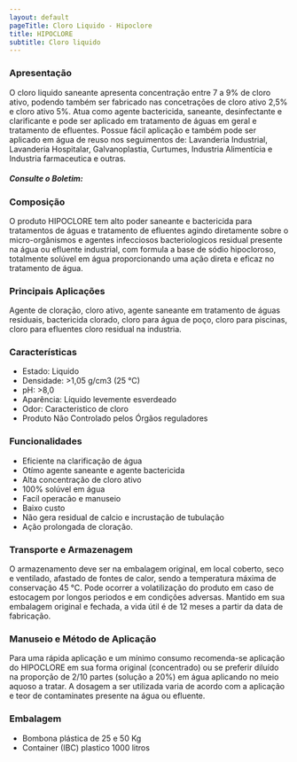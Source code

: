```yaml
---
layout: default
pageTitle: Cloro Liquido - Hipoclore
title: HIPOCLORE
subtitle: Cloro liquido
---
```


### Apresentação
O cloro liquido saneante apresenta concentração entre 7 a 9% de cloro ativo, podendo também ser fabricado nas concetrações de cloro ativo 2,5% e cloro ativo 5%. Atua como agente bactericida, saneante, desinfectante e clarificante e pode ser aplicado em tratamento de águas em geral e tratamento de efluentes.
Possue fácil aplicação e também pode ser aplicado em água de reuso nos seguimentos de: Lavanderia Industrial, Lavanderia Hospitalar, Galvanoplastia, Curtumes, Industria Alimentícia e Industria farmaceutica e outras.

##### Consulte o Boletim:


### Composição
O produto HIPOCLORE tem alto poder saneante e bactericida para tratamentos de águas e tratamento de efluentes agindo diretamente sobre o micro-orgânismos e agentes infecciosos bacteriologicos residual presente na água ou efluente industrial, com formula a base de sódio hipocloroso, totalmente solúvel em água proporcionando uma ação direta e eficaz no tratamento de água.

### Principais Aplicações
Agente de cloração, cloro ativo, agente saneante em tratamento de águas residuais, bactericida clorado, cloro para água de poço, cloro para piscinas, cloro para efluentes cloro residual na industria.

### Características

- Estado: Liquido
- Densidade: >1,05 g/cm3 (25 °C)
- pH: >8,0
- Aparência: Líquido levemente esverdeado
- Odor: Caracteristico de cloro
- Produto Não Controlado pelos Órgãos reguladores


### Funcionalidades

- Eficiente na clarificação de água
- Otímo agente saneante e agente bactericida
- Alta concentração de cloro ativo
- 100% solúvel em água
- Facíl operacão e manuseio
- Baixo custo
- Não gera residual de calcio e incrustação de tubulação
- Ação prolongada de cloração.


### Transporte e Armazenagem
O armazenamento deve ser na embalagem original, em local coberto, seco e ventilado, afastado    de fontes de calor, sendo a temperatura máxima de conservação 45 °C. 
Pode ocorrer a volatilização do produto em caso de estocagem por longos periodos e em condições adversas.
Mantido em sua embalagem original e fechada, a vida útil é de 12 meses a partir da data de  fabricação.

### Manuseio e Método de Aplicação
Para uma rápida aplicação e um mínimo consumo recomenda-se aplicação do HIPOCLORE em sua forma original (concentrado) ou se preferir diluído na proporção de 2/10 partes (solução a 20%) em água aplicando no meio aquoso a tratar.
A dosagem a ser utilizada varia de acordo com a aplicação e teor de contaminates presente na água ou efluente.

### Embalagem

- Bombona plástica de 25 e 50 Kg
- Container (IBC) plastico 1000 litros 

